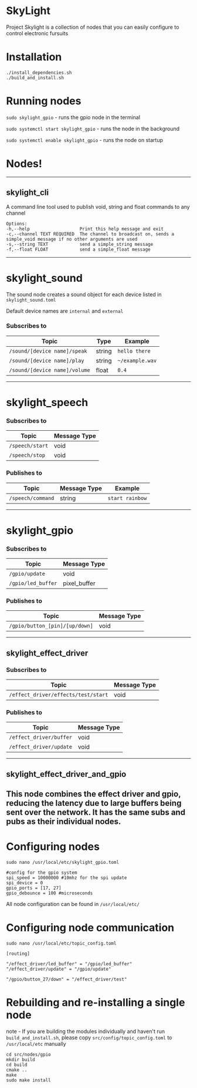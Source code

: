 # SkyLight

Project Skylight is a collection of nodes that you can easily configure to control electronic fursuits

# Installation

```shell
./install_dependencies.sh
./build_and_install.sh
```

# Running nodes

`sudo skylight_gpio` - runs the gpio node in the terminal

`sudo systemctl start skylight_gpio` - runs the node in the background

`sudo systemctl enable skylight_gpio` - runs the node on startup

# Nodes!

---

## skylight_cli

A command line tool used to publish void, string and float commands to any channel

```
Options:
-h,--help                   Print this help message and exit
-c,--channel TEXT REQUIRED  The channel to broadcast on, sends a simple_void message if no other arguments are used
-s,--string TEXT            send a simple_string message
-f,--float FLOAT            send a simple_float message
```

---

# skylight_sound

The sound node creates a sound object for each device listed in `skylight_sound.toml`

Default device names are `internal` and `external`

### Subscribes to

| Topic                         | Type   | Example         |
|-------------------------------|--------|-----------------|
| `/sound/[device name]/speak`  | string | `hello there`   |
| `/sound/[device name]/play`   | string | `~/example.wav` |
| `/sound/[device name]/volume` | float  | `0.4`           |

---

# skylight_speech

### Subscribes to

| Topic           | Message Type |
|-----------------|--------------|
| `/speech/start` | void         |
| `/speech/stop`  | void         |

### Publishes to

| Topic             | Message Type | Example         |
|-------------------|--------------|-----------------|
| `/speech/command` | string       | `start rainbow` |

---

# skylight_gpio

### Subscribes to

| Topic              | Message Type |
|--------------------|--------------|
| `/gpio/update`     | void         |
| `/gpio/led_buffer` | pixel_buffer |

### Publishes to

| Topic                          | Message Type |
|--------------------------------|--------------|
| `/gpio/button_[pin]/[up/down]` | void         |

---

## skylight_effect_driver

### Subscribes to

| Topic                               | Message Type |
|-------------------------------------|--------------|
| `/effect_driver/effects/test/start` | void         |

### Publishes to

| Topic                   | Message Type |
|-------------------------|--------------|
| `/effect_driver/buffer` | void         |
| `/effect_driver/update` | void         |

---

## skylight_effect_driver_and_gpio

This node combines the effect driver and gpio, reducing the latency due to large buffers being sent over the network.
It has the same subs and pubs as their individual nodes.
---

# Configuring nodes

`sudo nano /usr/local/etc/skylight_gpio.toml`

```
#config for the gpio system
spi_speed = 10000000 #10mhz for the spi update
spi_device = 0
gpio_ports = [17, 27]
gpio_debounce = 100 #microseconds
```

All node configuration can be found in `/usr/local/etc/`

# Configuring node communication

`sudo nano /usr/local/etc/topic_config.toml`

```
[routing]

"/effect_driver/led_buffer" = "/gpio/led_buffer"
"/effect_driver/update" = "/gpio/update"

"/gpio/button_27/down" = "/effect_driver/test"
```

# Rebuilding and re-installing a single node

note - If you are building the modules individually and haven't run `build_and_install.sh`, please
copy `src/config/topic_config.toml` to `/usr/local/etc` manually

```shell
cd src/nodes/gpio
mkdir build
cd build
cmake ..
make
sudo make install
```
